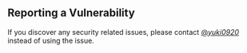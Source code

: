 ## Reporting a Vulnerability
If you discover any security related issues, please contact [@_yuki0920_](https://twitter.com/_yuki0920_) instead of using the issue. 

